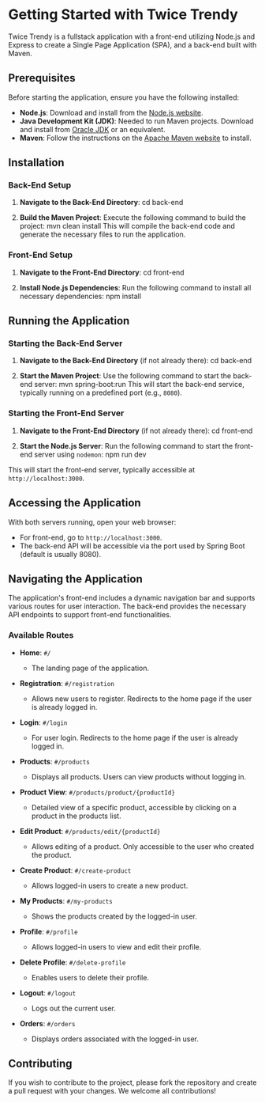 # Getting Started with Twice Trendy

Twice Trendy is a fullstack application with a front-end utilizing Node.js and Express to create a Single Page Application (SPA), and a back-end built with Maven.

## Prerequisites

Before starting the application, ensure you have the following installed:
- **Node.js**: Download and install from the [Node.js website](https://nodejs.org/).
- **Java Development Kit (JDK)**: Needed to run Maven projects. Download and install from [Oracle JDK](https://www.oracle.com/java/technologies/javase-jdk11-downloads.html) or an equivalent.
- **Maven**: Follow the instructions on the [Apache Maven website](https://maven.apache.org/install.html) to install.

## Installation

### Back-End Setup

1. **Navigate to the Back-End Directory**:
cd back-end

2. **Build the Maven Project**:
Execute the following command to build the project:
mvn clean install
This will compile the back-end code and generate the necessary files to run the application.

### Front-End Setup

1. **Navigate to the Front-End Directory**:
cd front-end

2. **Install Node.js Dependencies**:
Run the following command to install all necessary dependencies:
npm install

## Running the Application

### Starting the Back-End Server

1. **Navigate to the Back-End Directory** (if not already there):
cd back-end

2. **Start the Maven Project**:
Use the following command to start the back-end server:
mvn spring-boot:run
This will start the back-end service, typically running on a predefined port (e.g., `8080`).

### Starting the Front-End Server

1. **Navigate to the Front-End Directory** (if not already there):
cd front-end

2. **Start the Node.js Server**:
Run the following command to start the front-end server using `nodemon`:
npm run dev

This will start the front-end server, typically accessible at `http://localhost:3000`.

## Accessing the Application

With both servers running, open your web browser:
- For front-end, go to `http://localhost:3000`.
- The back-end API will be accessible via the port used by Spring Boot (default is usually 8080).

## Navigating the Application
The application's front-end includes a dynamic navigation bar and supports various routes for user interaction. The back-end provides the necessary API endpoints to support front-end functionalities.

### Available Routes

- **Home**: `#/`
  - The landing page of the application.
  
- **Registration**: `#/registration`
  - Allows new users to register. Redirects to the home page if the user is already logged in.
  
- **Login**: `#/login`
  - For user login. Redirects to the home page if the user is already logged in.

- **Products**: `#/products`
  - Displays all products. Users can view products without logging in.

- **Product View**: `#/products/product/{productId}`
  - Detailed view of a specific product, accessible by clicking on a product in the products list.

- **Edit Product**: `#/products/edit/{productId}`
  - Allows editing of a product. Only accessible to the user who created the product.

- **Create Product**: `#/create-product`
  - Allows logged-in users to create a new product.

- **My Products**: `#/my-products`
  - Shows the products created by the logged-in user.

- **Profile**: `#/profile`
  - Allows logged-in users to view and edit their profile.

- **Delete Profile**: `#/delete-profile`
  - Enables users to delete their profile.

- **Logout**: `#/logout`
  - Logs out the current user.

- **Orders**: `#/orders`
  - Displays orders associated with the logged-in user.


## Contributing
If you wish to contribute to the project, please fork the repository and create a pull request with your changes. We welcome all contributions!